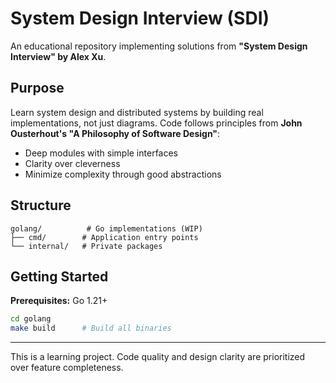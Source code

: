 # System Design Interview (SDI)

An educational repository implementing solutions from **"System Design Interview" by Alex Xu**.

## Purpose

Learn system design and distributed systems by building real implementations, not just diagrams. Code follows principles from **John Ousterhout's "A Philosophy of Software Design"**:
- Deep modules with simple interfaces
- Clarity over cleverness
- Minimize complexity through good abstractions

## Structure

```
golang/          # Go implementations (WIP)
├── cmd/        # Application entry points
└── internal/   # Private packages
```

## Getting Started

**Prerequisites:** Go 1.21+

```bash
cd golang
make build      # Build all binaries
```

---

This is a learning project. Code quality and design clarity are prioritized over feature completeness.
